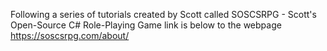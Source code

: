 
Following a series of tutorials created by Scott called SOSCSRPG - Scott's Open-Source C# Role-Playing Game
link is below to the webpage
https://soscsrpg.com/about/
